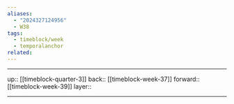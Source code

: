 ```yaml
---
aliases:
  - "2024327124956"
  - W38
tags:
  - timeblock/week
  - temporalanchor
related:
---
```




***

up:: [[timeblock-quarter-3]]
back:: [[timeblock-week-37]]
forward:: [[timeblock-week-39]]
layer:: 

***
